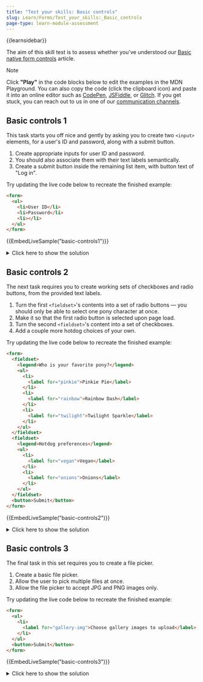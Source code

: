 ```yaml
---
title: "Test your skills: Basic controls"
slug: Learn/Forms/Test_your_skills:_Basic_controls
page-type: learn-module-assessment
---
```


{{learnsidebar}}

The aim of this skill test is to assess whether you've understood our [Basic native form controls](/en-US/docs/Learn/Forms/Basic_native_form_controls) article.

> [!NOTE]
> Click **"Play"** in the code blocks below to edit the examples in the MDN Playground.
> You can also copy the code (click the clipboard icon) and paste it into an online editor such as [CodePen](https://codepen.io/), [JSFiddle](https://jsfiddle.net/), or [Glitch](https://glitch.com/).
> If you get stuck, you can reach out to us in one of our [communication channels](/en-US/docs/MDN/Community/Communication_channels).

## Basic controls 1

This task starts you off nice and gently by asking you to create two `<input>` elements, for a user's ID and password, along with a submit button.

1. Create appropriate inputs for user ID and password.
2. You should also associate them with their text labels semantically.
3. Create a submit button inside the remaining list item, with button text of "Log in".

Try updating the live code below to recreate the finished example:

```html live-sample___basic-controls1
<form>
  <ul>
    <li>User ID</li>
    <li>Password</li>
    <li></li>
  </ul>
</form>
```

{{EmbedLiveSample("basic-controls1")}}

<details>
<summary>Click here to show the solution</summary>

This task starts you off nice and gently by asking you to create two input elements, for a user's ID and password, along with a submit button.

1. Create appropriate inputs for user ID and password — you need to use appropriate `<input>` elements, with `type`s of `text` and `password` respectively. They should also have `id`s and `name`s.
2. You should also associate them with their text labels semantically — use `<label>` elements appropriately, with `for` attributes as required.
3. Create a submit button inside the remaining list item, with button text of "Log in". Either `<button>Log in</button>`, or `<input type="submit" value="Log in">` will do.
4. Try submitting your form to see if it submits successfully (there will be no redirect, but you should see the data attached to the page URL).

The finished markup should look something like this:

```html
<form>
  <ul>
    <li>
      <label for="uid">User ID</label>
      <input type="text" id="uid" name="uid" />
    </li>
    <li>
      <label for="pwd">Password</label>
      <input type="password" id="pwd" name="pwd" />
    </li>
    <li>
      <button>Log in</button>
    </li>
  </ul>
</form>
```

</details>

## Basic controls 2

The next task requires you to create working sets of checkboxes and radio buttons, from the provided text labels.

1. Turn the first `<fieldset>`'s contents into a set of radio buttons — you should only be able to select one pony character at once.
2. Make it so that the first radio button is selected upon page load.
3. Turn the second `<fieldset>`'s content into a set of checkboxes.
4. Add a couple more hotdog choices of your own.

Try updating the live code below to recreate the finished example:

```html live-sample___basic-controls2
<form>
  <fieldset>
    <legend>Who is your favorite pony?</legend>
    <ul>
      <li>
        <label for="pinkie">Pinkie Pie</label>
      </li>
      <li>
        <label for="rainbow">Rainbow Dash</label>
      </li>
      <li>
        <label for="twilight">Twilight Sparkle</label>
      </li>
    </ul>
  </fieldset>
  <fieldset>
    <legend>Hotdog preferences</legend>
    <ul>
      <li>
        <label for="vegan">Vegan</label>
      </li>
      <li>
        <label for="onions">Onions</label>
      </li>
    </ul>
  </fieldset>
  <button>Submit</button>
</form>
```

{{EmbedLiveSample("basic-controls2")}}

<details>
<summary>Click here to show the solution</summary>

The next task requires you to create working sets of checkboxes and radio buttons, from the provided text labels.

1. Turn the first fieldset's contents into a set of radio buttons — you should only be able to select one pony character at once. `<input type="radio">` is the key here. You should use the same `name` attribute value for all the inputs, so that it associates the radio buttons into the same group.
2. Make it so that the first radio button is selected upon page load. This is done by setting the `checked` attribute on the first input.
3. Turn the second fieldset's content into a set of checkboxes. `<input type="checkbox">` is needed here. We've given each input the same `name` attribute value because the items are related.
4. Add a couple more hotdog choices of your own.

Note: It is usually better if you set `value` attributes explicitly on radio buttons and checkboxes, as well as the usually `type`, `id`, and `name`. If you don't, their value defaults to `on` when submitted, which is often not what you want.

The finished markup should look something like this:

```html
<form>
  <fieldset>
    <legend>Who is your favorite pony?</legend>
    <ul>
      <li>
        <label for="pinkie">Pinkie Pie</label>
        <input type="radio" id="pinkie" name="pony" value="pinkie" checked />
      </li>
      <li>
        <label for="rainbow">Rainbow Dash</label>
        <input type="radio" id="rainbow" name="pony" value="rainbow" />
      </li>
      <li>
        <label for="twilight">Twilight Sparkle</label>
        <input type="radio" id="twilight" name="pony" value="twilight" />
      </li>
    </ul>
  </fieldset>
  <fieldset>
    <legend>Hotdog preferences</legend>
    <ul>
      <li>
        <label for="vegan">Vegan</label>
        <input type="checkbox" id="vegan" name="hotdog" value="vegan" />
      </li>
      <li>
        <label for="onions">Onions</label>
        <input type="checkbox" id="onions" name="hotdog" value="onions" />
      </li>
      <li>
        <label for="mustard">Mustard</label>
        <input type="checkbox" id="mustard" name="hotdog" value="mustard" />
      </li>

      <li>
        <label for="ketchup">Ketchup</label>
        <input type="checkbox" id="ketchup" name="hotdog" value="ketchup" />
      </li>
    </ul>
  </fieldset>
  <button>Submit</button>
</form>
```

</details>

## Basic controls 3

The final task in this set requires you to create a file picker.

1. Create a basic file picker.
2. Allow the user to pick multiple files at once.
3. Allow the file picker to accept JPG and PNG images only.

Try updating the live code below to recreate the finished example:

```html live-sample___basic-controls3
<form>
  <ul>
    <li>
      <label for="gallery-img">Choose gallery images to upload</label>
    </li>
  </ul>
  <button>Submit</button>
</form>
```

{{EmbedLiveSample("basic-controls3")}}

<details>
<summary>Click here to show the solution</summary>

The final task in this set requires you to create a file picker.

1. Create a basic file picker. Use `<input type="file">`
2. Allow the user to pick multiple files at once. Do this by including the `multiple` attribute.
3. Allow the file picker to accept JPG and PNG images. To do this, you need to include the `accept` attribute, and give it a value of `image/png, image/jpeg`.

The finished markup should look something like this:

```html
<form>
  <ul>
    <li>
      <label for="gallery-img">Choose gallery images to upload</label>
      <input
        type="file"
        id="gallery-img"
        name="gallery-img"
        multiple
        accept="image/png, image/jpeg" />
    </li>
  </ul>
  <button>Submit</button>
</form>
```

</details>
